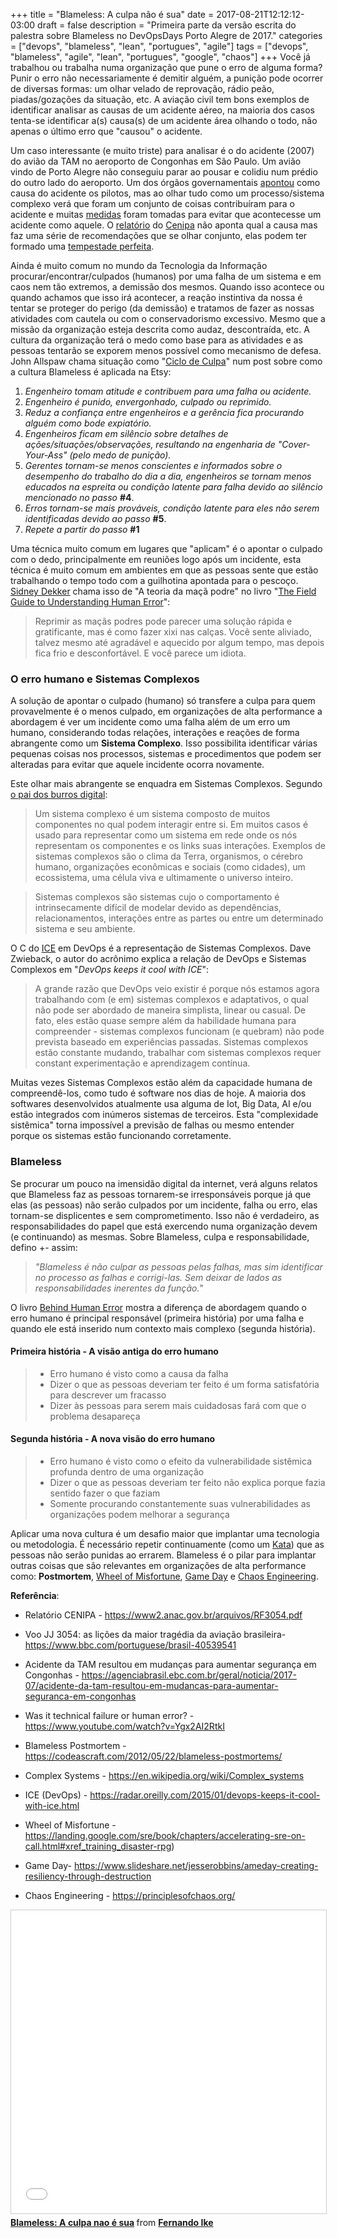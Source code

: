 +++
title = "Blameless: A culpa não é sua"
date = 2017-08-21T12:12:12-03:00
draft = false
description = "Primeira parte da versão escrita do palestra sobre Blameless no DevOpsDays Porto Alegre de 2017."
categories = ["devops", "blameless", "lean", "portugues", "agile"]
tags = ["devops", "blameless", "agile", "lean", "portugues", "google", "chaos"]
+++
Você já trabalhou ou trabalha numa organização que pune o erro de alguma forma? Punir o erro não necessariamente é demitir alguém, a punição pode ocorrer de diversas formas: um olhar velado de reprovação, rádio peão, piadas/gozações da situação, etc. A aviação civil tem bons exemplos de identificar analisar as causas de um acidente aéreo, na maioria dos casos tenta-se identificar a(s) causa(s) de um acidente área olhando o todo, não apenas o último erro que "causou" o acidente.

Um caso interessante (e muito triste) para analisar é o do acidente (2007) do avião da TAM no aeroporto de Congonhas em São Paulo. Um avião vindo de Porto Alegre não conseguiu parar ao pousar e colidiu num prédio do outro lado do aeroporto. Um dos órgãos governamentais [apontou](https://sao-paulo.estadao.com.br/noticias/geral,pf-culpa-somente-pilotos-no-acidente-da-tam-em-2007,458242) como causa do acidente os pilotos, mas ao olhar tudo como um processo/sistema complexo verá que foram um conjunto de coisas contribuíram para o acidente e muitas [medidas](https://www.bbc.com/portuguese/brasil-40539541) foram tomadas para evitar que acontecesse um acidente como aquele. O [relatório](https://www2.anac.gov.br/arquivos/RF3054.pdf) do [Cenipa](https://www2.fab.mil.br/cenipa/) não aponta qual a causa mas faz uma série de recomendações que se olhar conjunto, elas podem ter formado uma [tempestade perfeita](https://www.grammarphobia.com/blog/2008/05/the-imperfect-storm.html).

Ainda é muito comum no mundo da Tecnologia da Informação procurar/encontrar/culpados (humanos) por uma falha de um sistema e em caos nem tão extremos, a demissão dos mesmos. Quando isso acontece ou quando achamos que isso irá acontecer, a reação instintiva da nossa é tentar se proteger do perigo (da demissão) e tratamos de fazer as nossas atividades com cautela ou com o conservadorismo excessivo. Mesmo que a missão da organização esteja descrita como audaz, descontraída, etc. A cultura da organização terá o medo como base para as atividades e as pessoas tentarão se exporem menos possível como mecanismo de defesa. John Allspaw chama situação como "[Ciclo de Culpa](https://codeascraft.com/2012/05/22/blameless-postmortems/)" num post sobre como a cultura Blameless é aplicada na Etsy:


1. *Engenheiro tomam atitude e contribuem para uma falha ou acidente.*
2. *Engenheiro é punido, envergonhado, culpado ou reprimido.*
3. *Reduz a confiança entre engenheiros e a gerência fica procurando alguém como bode expiatório.*
4. *Engenheiros ficam em silêncio sobre detalhes de ações/situações/observações, resultando na engenharia de "Cover-Your-Ass" (pelo medo de punição).*
5. *Gerentes tornam-se menos conscientes e informados sobre o desempenho do trabalho do dia a dia, engenheiros se tornam menos educados na espreita ou condição latente para falha devido ao silêncio mencionado no passo* **#4**.
6. *Erros tornam-se mais prováveis, condição latente para eles não serem identificadas devido ao passo* **#5**.
7. *Repete a partir do passo* **#1**

Uma técnica muito comum em lugares que "aplicam" é o apontar o culpado com o dedo, principalmente em reuniões logo após um incidente, esta técnica é muito comum em ambientes em que as pessoas sente que estão trabalhando o tempo todo com a guilhotina apontada para o pescoço. [Sidney Dekker](https://sidneydekker.com/) chama isso de "A teoria da maçã podre" no livro "[The Field Guide to Understanding Human Error](https://www.amazon.com/Field-Guide-Understanding-Human-Error/dp/0754648265)":

> Reprimir as maçãs podres pode parecer uma solução rápida e gratificante, mas é como fazer xixi nas calças. Você sente aliviado, talvez mesmo até agradável e aquecido por algum tempo, mas depois fica frio e desconfortável. E você parece um idiota.

### O erro humano e Sistemas Complexos

A solução de apontar o culpado (humano) só transfere a culpa para quem provavelmente é o menos culpado, em organizações de alta performance a abordagem é ver um incidente como uma falha além de um erro um humano, considerando todas relações, interações e reações de forma abrangente como um **Sistema Complexo**. Isso possibilita identificar várias pequenas coisas nos processos, sistemas e procedimentos que podem ser alteradas para evitar que aquele incidente ocorra novamente.

Este olhar mais abrangente se enquadra em Sistemas Complexos. Segundo [o pai dos burros digital](https://en.wikipedia.org/wiki/Complex_systems#Overview):

> Um sistema complexo é um sistema composto de muitos componentes no qual podem interagir entre si. Em muitos casos é usado para representar como um sistema em rede onde os nós representam os componentes e os links suas interações. Exemplos de sistemas complexos são o clima da Terra, organismos, o cérebro humano, organizações econômicas e sociais (como cidades), um ecossistema, uma célula viva e ultimamente o universo inteiro.

>Sistemas complexos são sistemas cujo o comportamento é intrinsecamente difícil de modelar devido as dependências, relacionamentos, interações entre as partes ou entre um determinado sistema e seu ambiente.

O C do [ICE](https://radar.oreilly.com/2015/01/devops-keeps-it-cool-with-ice.html) em DevOps é a representação de Sistemas Complexos. Dave Zwieback, o autor do acrônimo explica a relação de DevOps e Sistemas Complexos em "*DevOps keeps it cool with ICE*":

> A grande razão que DevOps veio existir é porque nós estamos agora trabalhando com (e em) sistemas complexos e adaptativos, o qual não pode ser abordado de maneira simplista, linear ou casual. De fato, eles estão quase sempre além da habilidade humana para compreender - sistemas complexos funcionam (e quebram) não pode prevista baseado em experiências passadas. Sistemas complexos estão constante mudando, trabalhar com sistemas complexos requer constant experimentação e aprendizagem contínua.

Muitas vezes Sistemas Complexos estão além da capacidade humana de compreendê-los, como tudo é software nos dias de hoje. A maioria dos softwares desenvolvidos atualmente usa alguma de Iot, Big Data, AI e/ou estão integrados com inúmeros sistemas de terceiros. Esta "complexidade sistêmica" torna impossível a previsão de falhas ou mesmo entender porque os sistemas estão funcionando corretamente.

### Blameless

Se procurar um pouco na imensidão digital da internet, verá alguns relatos que Blameless faz as pessoas tornarem-se irresponsáveis porque já que elas (as pessoas) não serão culpados por um incidente, falha ou erro, elas tornam-se displicentes e sem comprometimento. Isso não é verdadeiro, as responsabilidades do papel que está exercendo numa organização devem (e continuando) as mesmas. Sobre Blameless, culpa e responsabilidade, defino +- assim:

> *"Blameless é não culpar as pessoas pelas falhas, mas sim identificar no processo as falhas e corrigi-las. Sem deixar de lados as responsabilidades inerentes da função.*"

O livro [Behind Human Error](https://www.amazon.com.br/Behind-Human-Error-David-Woods/dp/0754678342) mostra a diferença de abordagem quando o erro humano é principal responsável (primeira história) por uma falha e quando ele está inserido num contexto mais complexo (segunda história).

#### Primeira história - A visão antiga do erro humano

>- Erro humano é visto como a causa da falha
>- Dizer o que as pessoas deveriam ter feito é um forma satisfatória para descrever um fracasso
>- Dizer às pessoas para serem mais cuidadosas fará com que o problema desapareça

#### Segunda história - A nova visão do erro humano

>- Erro humano é visto como o efeito da vulnerabilidade sistêmica profunda dentro de uma organização
>- Dizer o que as pessoas deveriam ter feito não explica porque fazia sentido fazer o que faziam
>- Somente procurando constantemente suas vulnerabilidades as organizações podem melhorar a segurança

Aplicar uma nova cultura é um desafio maior que implantar uma tecnologia ou metodologia. É necessário repetir continuamente (como um  [Kata](https://en.wikipedia.org/wiki/Toyota_Kata)) que as pessoas não serão punidas ao errarem. Blameless é o pilar para implantar outras coisas que são relevantes em organizações de alta performance como: **Postmortem**, [Wheel of Misfortune](https://landing.google.com/sre/book/chapters/accelerating-sre-on-call.html#xref_training_disaster-rpg), [Game Day](https://www.slideshare.net/jesserobbins/ameday-creating-resiliency-through-destruction) e [Chaos Engineering](https://principlesofchaos.org/).   

**Referência**:

- Relatório CENIPA -  https://www2.anac.gov.br/arquivos/RF3054.pdf

- Voo JJ 3054: as lições da maior tragédia da aviação brasileira- https://www.bbc.com/portuguese/brasil-40539541

- Acidente da TAM resultou em mudanças para aumentar segurança em Congonhas - https://agenciabrasil.ebc.com.br/geral/noticia/2017-07/acidente-da-tam-resultou-em-mudancas-para-aumentar-seguranca-em-congonhas

- Was it technical failure or human error? - https://www.youtube.com/watch?v=Ygx2AI2RtkI

- Blameless Postmortem - https://codeascraft.com/2012/05/22/blameless-postmortems/

- Complex Systems - https://en.wikipedia.org/wiki/Complex_systems

- ICE (DevOps) - https://radar.oreilly.com/2015/01/devops-keeps-it-cool-with-ice.html

- Wheel of Misfortune - https://landing.google.com/sre/book/chapters/accelerating-sre-on-call.html#xref_training_disaster-rpg)

- Game Day- https://www.slideshare.net/jesserobbins/ameday-creating-resiliency-through-destruction

- Chaos Engineering - https://principlesofchaos.org/


<iframe src="//www.slideshare.net/slideshow/embed_code/key/4YtfFPiWV9Ggvy" width="595" height="485" frameborder="0" marginwidth="0" marginheight="0" scrolling="no" style="border:1px solid #CCC; border-width:1px; margin-bottom:5px; max-width: 100%;" allowfullscreen> </iframe> <div style="margin-bottom:5px"> <strong> <a href="//www.slideshare.net/fernandoike/blameless-a-culpa-nao-e-sua" title="Blameless: A culpa não é sua" target="_blank">Blameless: A culpa nao é sua</a> </strong> from <strong><a href="https://www.slideshare.net/fernandoike" target="_blank">Fernando Ike</a></strong> </div>
